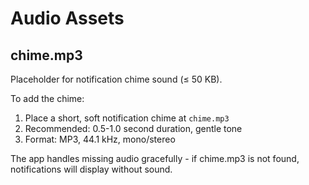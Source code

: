 # Audio Assets

## chime.mp3

Placeholder for notification chime sound (≤ 50 KB).

To add the chime:
1. Place a short, soft notification chime at `chime.mp3`
2. Recommended: 0.5-1.0 second duration, gentle tone
3. Format: MP3, 44.1 kHz, mono/stereo

The app handles missing audio gracefully - if chime.mp3 is not found, notifications will display without sound.
